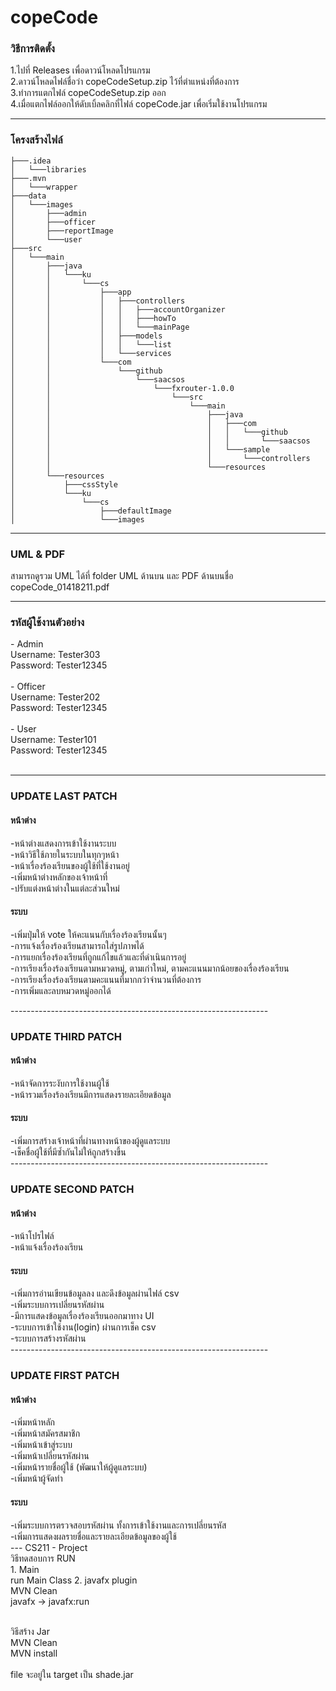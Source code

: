 <h1>copeCode</h1>

<h3>วิธีการติดตั้ง</h3>
1.ไปที่ Releases เพื่อดาวน์โหลดโปรแกรม<br>
2.ดาวน์โหลดไฟล์ชื่อว่า copeCodeSetup.zip ไว้ที่ตำแหน่งที่ต้องการ<br>
3.ทำการแตกไฟล์ copeCodeSetup.zip ออก<br>
4.เมื่อแตกไฟล์ออกให้ดับเบิ้ลคลิกที่ไฟล์ copeCode.jar เพื่อเริ่มใช้งานโปรแกรม<br>

---
<h3>โครงสร้างไฟล์</h3>

```                              
├───.idea                        
│   └───libraries                
├───.mvn                         
│   └───wrapper                  
├───data                         
│   └───images                   
│       ├───admin                
│       ├───officer
│       ├───reportImage
│       └───user
├───src
│   └───main
│       ├───java
│       │   └───ku
│       │       └───cs
│       │           ├───app
│       │           │   ├───controllers
│       │           │   │   ├───accountOrganizer
│       │           │   │   ├───howTo
│       │           │   │   └───mainPage
│       │           │   ├───models
│       │           │   │   └───list
│       │           │   └───services
│       │           └───com
│       │               └───github
│       │                   └───saacsos
│       │                       └───fxrouter-1.0.0
│       │                           └───src
│       │                               └───main
│       │                                   ├───java
│       │                                   │   ├───com
│       │                                   │   │   └───github
│       │                                   │   │       └───saacsos
│       │                                   │   └───sample
│       │                                   │       └───controllers
│       │                                   └───resources
│       └───resources
│           ├───cssStyle
│           └───ku
│               └───cs
│                   ├───defaultImage
│                   └───images

```
---

### UML & PDF

สามารถดูรวม UML ได้ที่ folder UML ด้านบน และ PDF ด้านบนชื่อ copeCode_01418211.pdf

---


<h3>รหัสผู้ใช้งานตัวอย่าง</h3>
- Admin<br>
Username: Tester303<br>
Password: Tester12345<br><br>
- Officer<br>
Username: Tester202<br> Password: Tester12345<br><br>
- User<br>
Username: Tester101<br> Password: Tester12345<br><br>

---

<h3>UPDATE LAST PATCH</h3>

<h4>หน้าต่าง</h4>
-หน้าต่างแสดงการเข้าใช้งานระบบ<br>
-หน้าวิธีใช้ภายในระบบในทุกๆหน้า<br>
-หน้าเรื่องร้องเรียนของผู้ใช้ที่ใช้งานอยู่<br>
-เพิ่มหน้าต่างหลักของเจ้าหน้าที่<br>
-ปรับแต่งหน้าต่างในแต่ละส่วนใหม่<br>

<h4>ระบบ</h4>
-เพิ่มปุ่มให้ vote ให้คะแนนกับเรื่องร้องเรียนนั้นๆ<br>
-การแจ้งเรื่องร้องเรียนสามารถใส่รูปภาพได้<br>
-การแยกเรื่องร้องเรียนที่ถูกแก้ไขแล้วและที่ดำเนินการอยู่<br>
-การเรียงเรื่องร้องเรียนตามหมวดหมู่, ตามเก่าใหม่, ตามคะแนนมากน้อยของเรื่องร้องเรียน<br>
-การเรียงเรื่องร้องเรียนตามคะแนนที่มากกว่าจำนวนที่ต้องการ<br>
-การเพิ่มและลบหมวดหมู่ออกได้<br>

----------------------------------------------------------------<br>
<h3>UPDATE THIRD PATCH</h3>
<h4>หน้าต่าง</h4>
-หน้าจัดการระงับการใช้งานผู้ใช้<br>
-หน้ารวมเรื่องร้องเรียนมีการแสดงรายละเอียดข้อมูล<br>

<h4>ระบบ</h4>
-เพิ่มการสร้างเจ้าหน้าที่ผ่านทางหน้าของผู้ดูแลระบบ<br>
-เช็คชื่อผู้ใช้ที่มีซ้ำกันไม่ให้ถูกสร้างขึ้น<br>
----------------------------------------------------------------<br>
<h3>UPDATE SECOND PATCH</h3>
<h4>หน้าต่าง</h4>
-หน้าโปรไฟล์<br>
-หน้าแจ้งเรื่องร้องเรียน<br>

<h4>ระบบ</h4>
-เพิ่มการอ่านเขียนข้อมูลลง และดึงข้อมูลผ่านไฟล์ csv<br>
-เพิ่มระบบการเปลี่ยนรหัสผ่าน<br>
-มีการแสดงข้อมูลเรื่องร้องเรียนออกมาทาง UI<br>
-ระบบการเข้าใช้งาน(login) ผ่านการเช็ค csv<br>
-ระบบการสร้างรหัสผ่าน<br>
----------------------------------------------------------------<br>

<h3>UPDATE FIRST PATCH</h3>
<h4>หน้าต่าง</h4>
-เพิ่มหน้าหลัก<br>
-เพิ่มหน้าสมัครสมาชิก<br>
-เพิ่มหน้าเข้าสู่ระบบ<br>
-เพิ่มหน้าเปลี่ยนรหัสผ่าน<br>
-เพิ่มหน้ารายชื่อผู้ใช้ (พัฒนาให้ผู้ดูแลระบบ)<br>
-เพิ่มหน้าผู้จัดทำ<br>

<h4>ระบบ</h4>
-เพิ่มระบบการตรวจสอบรหัสผ่าน ทั้งการเข้าใช้งานและการเปลี่ยนรหัส<br>
-เพิ่มการแสดงผลรายชื่อและรายละเอียดข้อมูลของผู้ใช้<br>
---
CS211 - Project<br>
วิธีทดสอบการ RUN<br>
1. Main <br>
run Main Class
2. javafx plugin<br>
MVN Clean<br>
javafx -> javafx:run<br><br>

วิธีสร้าง Jar<br>
MVN Clean<br>
MVN install<br><br>
file จะอยู่ใน target เป็น shade.jar 




